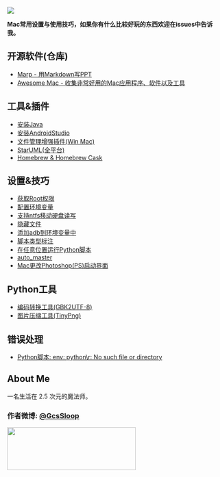 ![](http://ww2.sinaimg.cn/large/005Xtdi2jw1f5waqfo7rnj30rs05kaah.jpg)


**Mac常用设置与使用技巧，如果你有什么比较好玩的东西欢迎在issues中告诉我。**

## 开源软件(仓库)

* [Marp - 用Markdown写PPT](https://github.com/yhatt/marp)
* [Awesome Mac - 收集非常好用的Mac应用程序、软件以及工具](https://github.com/jaywcjlove/awesome-mac)

## 工具&插件

* [安装Java](https://github.com/GcsSloop/MacDeveloper/blob/master/Tools/Java.md)
* [安装AndroidStudio](https://github.com/GcsSloop/MacDeveloper/blob/master/Tools/AndroidStudio.md)
* [文件管理增强插件(Win Mac)](https://github.com/GcsSloop/MacDeveloper/blob/master/Tools/XtraFinder.md)
* [StarUML(全平台)](https://github.com/GcsSloop/MacDeveloper/blob/master/Tools/StarUML.md)
* [Homebrew & Homebrew Cask](https://github.com/GcsSloop/MacDeveloper/blob/master/Tools/Homebrew.md)


## 设置&技巧

* [获取Root权限](https://github.com/GcsSloop/MacDeveloper/blob/master/Skill/Root.md)
* [配置环境变量](https://github.com/GcsSloop/MacDeveloper/blob/master/Skill/Path.md)
* [支持ntfs移动硬盘读写](https://github.com/GcsSloop/MacDeveloper/blob/master/Skill/Support_Ntfs.md)
* [隐藏文件](https://github.com/GcsSloop/MacDeveloper/blob/master/Skill/HideFile.md)
* [添加adb到环境变量中](https://github.com/GcsSloop/MacDeveloper/blob/master/Skill/AddAdbInPath.md)
* [脚本类型标注](https://github.com/GcsSloop/MacDeveloper/blob/master/Skill/Script.md)
* [在任意位置运行Python脚本](https://github.com/GcsSloop/MacDeveloper/blob/master/Skill/RunPython.md)
* [auto_master](https://github.com/GcsSloop/MacDeveloper/blob/master/Skill/Auto_master.md)
* [Mac更改Photoshop(PS)启动界面](https://github.com/GcsSloop/MacDeveloper/blob/master/Skill/PsChangeSplash(Mac).md)

## Python工具

* [编码转换工具(GBK2UTF-8)](https://github.com/GcsSloop/MacDeveloper/blob/master/PythonProject/GBK2UFT8/README.md)
* [图片压缩工具(TinyPng)](https://github.com/GcsSloop/MacDeveloper/blob/master/PythonProject/TinyPng/README.md)

## 错误处理

* [Python脚本: env: python\r: No such file or directory](https://github.com/GcsSloop/MacDeveloper/blob/master/Error/Python%E8%84%9A%E6%9C%AC:%20env:%20python%5Cr:%20No%20such%20file%20or%20directory.md)

## About Me

一名生活在 2.5 次元的魔法师。

### 作者微博: [@GcsSloop](http://weibo.com/GcsSloop)

<a href="https://github.com/GcsSloop/README/blob/master/README.md" target="_blank"> <img src="http://ww4.sinaimg.cn/large/005Xtdi2gw1f1qn89ihu3j315o0dwwjc.jpg" width=300 height=100 /> </a>
